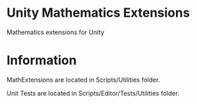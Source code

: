# Unity Mathematics Extensions 

Mathematics extensions for Unity

# Information

MathExtensions are located in Scripts/Utilities folder.

Unit Tests are located in Scripts/Editor/Tests/Utilities folder.
